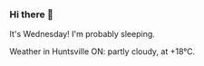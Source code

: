 ### Hi there :wave:

It's Wednesday! I'm probably sleeping.

Weather in Huntsville ON: partly cloudy, at +18°C.
